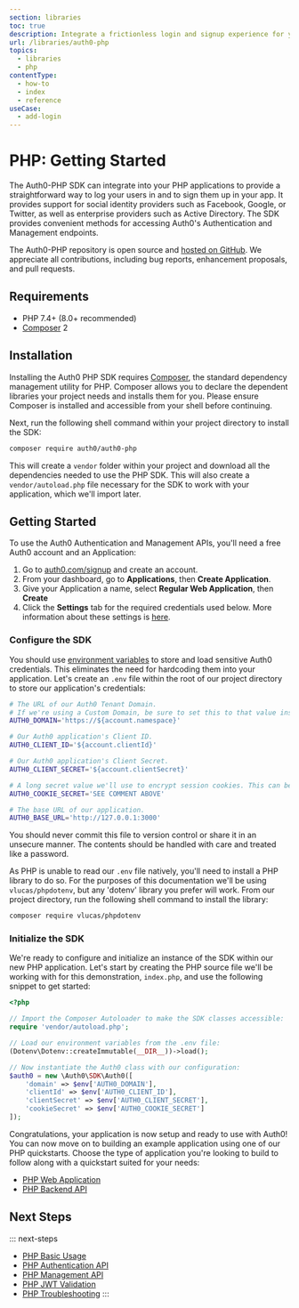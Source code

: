 ```yaml
---
section: libraries
toc: true
description: Integrate a frictionless login and signup experience for your PHP applications.
url: /libraries/auth0-php
topics:
  - libraries
  - php
contentType:
  - how-to
  - index
  - reference
useCase:
  - add-login
---
```

# PHP: Getting Started

The Auth0-PHP SDK can integrate into your PHP applications to provide a straightforward way to log your users in and to sign them up in your app. It provides support for social identity providers such as Facebook, Google, or Twitter, as well as enterprise providers such as Active Directory. The SDK provides convenient methods for accessing Auth0's Authentication and Management endpoints.

The Auth0-PHP repository is open source and [hosted on GitHub](https://github.com/auth0/auth0-PHP). We appreciate all contributions, including bug reports, enhancement proposals, and pull requests.

## Requirements

- PHP 7.4+ (8.0+ recommended)
- [Composer](https://getcomposer.org/doc/00-intro.md) 2

## Installation

Installing the Auth0 PHP SDK requires [Composer](https://getcomposer.org/doc/00-intro.md#installation-linux-unix-macos), the standard dependency management utility for PHP. Composer allows you to declare the dependent libraries your project needs and installs them for you. Please ensure Composer is installed and accessible from your shell before continuing.

Next, run the following shell command within your project directory to install the SDK:

```sh
composer require auth0/auth0-php
```

This will create a `vendor` folder within your project and download all the dependencies needed to use the PHP SDK. This will also create a `vendor/autoload.php` file necessary for the SDK to work with your application, which we'll import later.

## Getting Started

To use the Auth0 Authentication and Management APIs, you'll need a free Auth0 account and an Application:

1. Go to [auth0.com/signup](https://auth0.com/signup) and create an account.
2. From your dashboard, go to **Applications**, then **Create Application**.
3. Give your Application a name, select **Regular Web Application**, then **Create**
4. Click the **Settings** tab for the required credentials used below. More information about these settings is [here](/dashboard/reference/settings-application).

### Configure the SDK

You should use [environment variables](https://secure.php.net/manual/en/reserved.variables.environment.php) to store and load sensitive Auth0 credentials. This eliminates the need for hardcoding them into your application. Let's create an `.env` file within the root of our project directory to store our application's credentials:

```sh
# The URL of our Auth0 Tenant Domain.
# If we're using a Custom Domain, be sure to set this to that value instead.
AUTH0_DOMAIN='https://${account.namespace}'

# Our Auth0 application's Client ID.
AUTH0_CLIENT_ID='${account.clientId}'

# Our Auth0 application's Client Secret.
AUTH0_CLIENT_SECRET='${account.clientSecret}'

# A long secret value we'll use to encrypt session cookies. This can be generated using `openssl rand -hex 32` from our shell.
AUTH0_COOKIE_SECRET='SEE COMMENT ABOVE'

# The base URL of our application.
AUTH0_BASE_URL='http://127.0.0.1:3000'
```

You should never commit this file to version control or share it in an unsecure manner. The contents should be handled with care and treated like a password.

As PHP is unable to read our `.env` file natively, you'll need to install a PHP library to do so. For the purposes of this documentation we'll be using `vlucas/phpdotenv`, but any 'dotenv' library you prefer will work. From our project directory, run the following shell command to install the library:

```sh
composer require vlucas/phpdotenv
```

### Initialize the SDK

We're ready to configure and initialize an instance of the SDK within our new PHP application. Let's start by creating the PHP source file we'll be working with for this demonstration, `index.php`, and use the following snippet to get started:

```php
<?php

// Import the Composer Autoloader to make the SDK classes accessible:
require 'vendor/autoload.php';

// Load our environment variables from the .env file:
(Dotenv\Dotenv::createImmutable(__DIR__))->load();

// Now instantiate the Auth0 class with our configuration:
$auth0 = new \Auth0\SDK\Auth0([
    'domain' => $env['AUTH0_DOMAIN'],
    'clientId' => $env['AUTH0_CLIENT_ID'],
    'clientSecret' => $env['AUTH0_CLIENT_SECRET'],
    'cookieSecret' => $env['AUTH0_COOKIE_SECRET']
]);
```

Congratulations, your application is now setup and ready to use with Auth0! You can now move on to building an example application using one of our PHP quickstarts. Choose the type of application you're looking to build to follow along with a quickstart suited for your needs:

* [PHP Web Application](/quickstart/webapp/php/)
* [PHP Backend API](/quickstart/backend/php/)

## Next Steps

::: next-steps
* [PHP Basic Usage](/libraries/auth0-php/basic-use)
* [PHP Authentication API](/libraries/auth0-php/authentication-api)
* [PHP Management API](/libraries/auth0-php/management-api)
* [PHP JWT Validation](/libraries/auth0-php/jwt-validation)
* [PHP Troubleshooting](/libraries/auth0-php/troubleshooting)
:::

